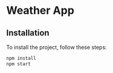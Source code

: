 # Weather App

## Installation
To install the project, follow these steps:
```bash
npm install
npm start

